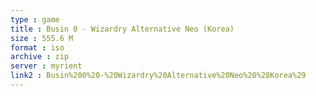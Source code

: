 ```yaml
---
type : game
title : Busin 0 - Wizardry Alternative Neo (Korea)
size : 555.6 M
format : iso
archive : zip
server : myrient
link2 : Busin%200%20-%20Wizardry%20Alternative%20Neo%20%28Korea%29
---
```

